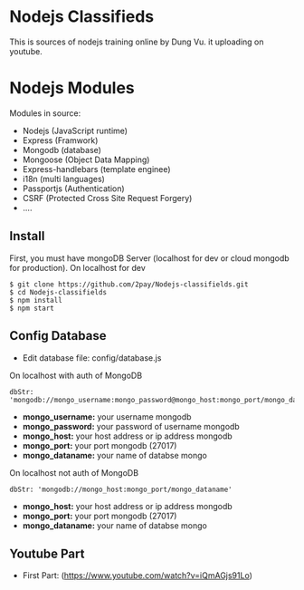 ﻿# Nodejs Classifieds
This is sources of nodejs training online by Dung Vu. it uploading on youtube.

# Nodejs Modules
Modules in source:
- Nodejs (JavaScript runtime)
- Express (Framwork)
- Mongodb (database)
- Mongoose (Object Data Mapping)
- Express-handlebars (template enginee)
- i18n (multi languages)
- Passportjs (Authentication)
- CSRF (Protected Cross Site Request Forgery)
- ....

## Install

First, you must have mongoDB Server (localhost for dev or cloud mongodb for production).
On localhost for dev

```
$ git clone https://github.com/2pay/Nodejs-classifields.git
$ cd Nodejs-classifields
$ npm install
$ npm start
```

## Config Database
* Edit database file: config/database.js

On localhost with auth of MongoDB

```
dbStr: 'mongodb://mongo_username:mongo_password@mongo_host:mongo_port/mongo_dataname'
```

+ **mongo_username:** your username mongodb
+ **mongo_password:** your password of username mongodb
+ **mongo_host:** your host address or ip address mongodb
+ **mongo_port:** your port mongodb (27017)
+ **mongo_dataname:** your name of databse mongo

On localhost not auth of MongoDB

```
dbStr: 'mongodb://mongo_host:mongo_port/mongo_dataname'
```

+ **mongo_host:** your host address or ip address mongodb
+ **mongo_port:** your port mongodb (27017)
+ **mongo_dataname:** your name of databse mongo

## Youtube Part
* First Part: (https://www.youtube.com/watch?v=iQmAGjs91Lo)

